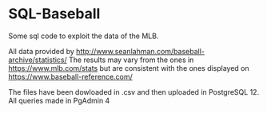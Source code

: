 # SQL-Baseball
Some sql code to exploit the data of the MLB.

All data provided by http://www.seanlahman.com/baseball-archive/statistics/
The results may vary from the ones in https://www.mlb.com/stats but are consistent with the ones displayed on https://www.baseball-reference.com/

The files have been dowloaded in .csv and then uploaded in PostgreSQL 12.
All queries made in PgAdmin 4
